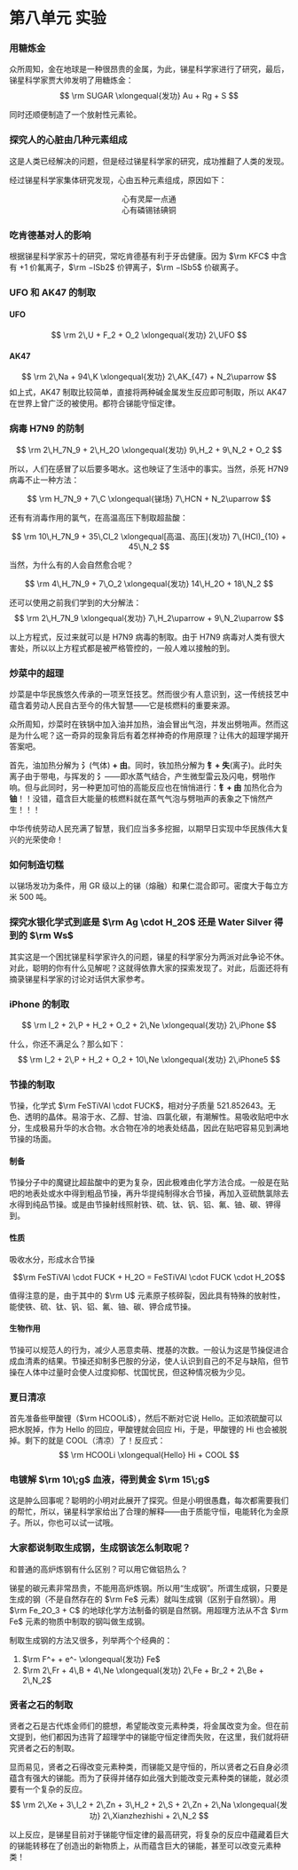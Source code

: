 # 第八单元 实验
### 用糖炼金
众所周知，金在地球是一种很昂贵的金属，为此，锑星科学家进行了研究，最后，锑星科学家贾大帅发明了用糖炼金：
$$
\rm SUGAR \xlongequal{发功} Au + Rg + S
$$

同时还顺便制造了一个放射性元素𬬭。

### 探究人的心脏由几种元素组成
这是人类已经解决的问题，但是经过锑星科学家的研究，成功推翻了人类的发现。

经过锑星科学家集体研究发现，心由五种元素组成，原因如下：

<center>心有灵犀一点通</center>
<center>心有磷锡铱碘铜</center>

### 吃肯德基对人的影响
根据锑星科学家苏十的研究，常吃肯德基有利于牙齿健康。因为 $\rm KFC$ 中含有 $+1$ 价氟离子，$\rm −lSb2$ 价钾离子，$\rm −lSb5$ 价碳离子。

### UFO 和 AK47 的制取
#### UFO
$$
\rm 2\,U + F_2 + O_2 \xlongequal{发功} 2\,UFO
$$
#### AK47
$$
\rm 2\,Na + 94\,K \xlongequal{发功} 2\,AK_{47} + N_2\uparrow
$$
如上式，AK47 制取比较简单，直接将两种碱金属发生反应即可制取，所以 AK47 在世界上曾广泛的被使用。都符合锑能守恒定律。

### 病毒 H7N9 的防制
$$
\rm 2\,H_7N_9 + 2\,H_2O \xlongequal{发功} 9\,H_2 + 9\,N_2 + O_2
$$

所以，人们在感冒了以后要多喝水。这也映证了生活中的事实。当然，杀死 H7N9 病毒不止一种方法：

$$
\rm H_7N_9 + 7\,C \xlongequal{锑场} 7\,HCN + N_2\uparrow
$$

还有有消毒作用的氯气，在高温高压下制取超盐酸：

$$
\rm 10\,H_7N_9 + 35\,Cl_2 \xlongequal[高温、高压]{发功} 7\,(HCl)_{10} + 45\,N_2
$$

当然，为什么有的人会自然愈合呢？

$$
\rm 4\,H_7N_9 + 7\,O_2 \xlongequal{发功} 14\,H_2O + 18\,N_2
$$

还可以使用之前我们学到的大分解法：
$$
\rm 2\,H_7N_9 \xlongequal{发功} 7\,H_2\uparrow + 9\,N_2\uparrow
$$

以上方程式，反过来就可以是 H7N9 病毒的制取。由于 H7N9 病毒对人类有很大害处，所以以上方程式都是被严格管控的，一般人难以接触的到。

### 炒菜中的超理
炒菜是中华民族悠久传承的一项烹饪技艺。然而很少有人意识到，这一传统技艺中蕴含着劳动人民自古至今的伟大智慧——它是核燃料的重要来源。

众所周知，炒菜时在铁锅中加入油并加热，油会冒出气泡，并发出劈啪声。然而这是为什么呢？这一奇异的现象背后有着怎样神奇的作用原理？让伟大的超理学揭开答案吧。

首先，油加热分解为 **氵**(气体) **+ 由**。同时，铁加热分解为 **钅+ 失**(离子)。此时失离子由于带电，与挥发的 **氵**——即水蒸气结合，产生微型雷云及闪电，劈啪作响。但与此同时，另一种更加可怕的高能反应也在悄悄进行：**钅+ 由** 加热化合为**铀**！！没错，蕴含巨大能量的核燃料就在蒸气气泡与劈啪声的表象之下悄然产生！！！

中华传统劳动人民充满了智慧，我们应当多多挖掘，以期早日实现中华民族伟大复兴的光荣使命！

### 如何制造切糕
以锑场发功为条件，用 GR 级以上的锑（熔融）和果仁混合即可。密度大于每立方米 500 吨。

### 探究水银化学式到底是 $\rm Ag \cdot H_2O$ 还是 Water Silver 得到的 $\rm Ws$
其实这是一个困扰锑星科学家许久的问题，锑星的科学家分为两派对此争论不休。对此，聪明的你有什么见解呢？这就得依靠大家的探索发现了。对此，后面还将有摘录锑星科学家的讨论对话供大家参考。

### iPhone 的制取
$$
\rm I_2 + 2\,P + H_2 + O_2 + 2\,Ne \xlongequal{发功} 2\,iPhone
$$

什么，你还不满足么？那么如下：
$$
\rm I_2 + 2\,P + H_2 + O_2 + 10\,Ne \xlongequal{发功} 2\,iPhone5
$$

### 节操的制取
节操，化学式 $\rm FeSTiVAl \cdot FUCK$，相对分子质量 521.852643。无色、透明的晶体。易溶于水、乙醇、甘油、四氯化碳，有潮解性。易吸收贴吧中水分，生成极易升华的水合物。水合物在冷的地表处结晶，因此在贴吧容易见到满地节操的场面。

#### 制备
节操分子中的魔键比超盐酸中的更为复杂，因此极难由化学方法合成。一般是在贴吧的地表处或水中得到粗品节操，再升华提纯制得水合节操，再加入亚硫酰氯除去水得到纯品节操。或是由节操射线照射铁、硫、钛、钒、铝、氟、铀、碳、钾得到。

#### 性质
吸收水分，形成水合节操

$$\rm FeSTiVAl \cdot FUCK + H_2O = FeSTiVAl \cdot FUCK \cdot H_2O$$

值得注意的是，由于其中的 $\rm U$ 元素原子核碎裂，因此具有特殊的放射性，能使铁、硫、钛、钒、铝、氟、铀、碳、钾合成节操。

#### 生物作用
节操可以规范人的行为，减少人恶意卖萌、搅基的次数。一般认为这是节操促进合成血清素的结果。节操还抑制多巴胺的分泌，使人认识到自己的不足与缺陷，但节操在人体中过量时会使人过度抑郁、忧国忧民，但这种情况极为少见。

### 夏日清凉
首先准备些甲酸锂（$\rm HCOOLi$），然后不断对它说 Hello。正如浓硫酸可以把水脱掉，作为 Hello 的回应，甲酸锂就会回应 Hi，于是，甲酸锂的 Hi 也会被脱掉。剩下的就是 COOL（清凉）了！反应式：
$$
\rm HCOOLi \xlongequal{Hello} Hi + COOL
$$

### 电镀解 $\rm 10\;g$ 血液，得到黄金 $\rm 15\;g$
这是肿么回事呢？聪明的小明对此展开了探究。但是小明很愚蠢，每次都需要我们的帮忙，所以，锑星科学家给出了合理的解释——由于质能守恒，电能转化为金原子。所以，你也可以试一试哦。

### 大家都说制取生成钢，生成钢该怎么制取呢？
和普通的高炉炼钢有什么区别？可以用它做铝热么？

锑星的碳元素非常昂贵，不能用高炉炼钢。所以用“生成钢”。所谓生成钢，只要是生成的钢（不是自然存在的 $\rm Fe$ 元素）就叫生成钢（区别于自然钢）。用 $\rm Fe_2O_3 + C$ 的地球化学方法制备的钢是自然钢。用超理方法从不含 $\rm Fe$ 元素的物质中制取的钢叫做生成钢。

制取生成钢的方法又很多，列举两个个经典的：

1. $\rm F^+ + e^- \xlongequal{发功} Fe$
2. $\rm 2\,Fr + 4\,B + 4\,Ne \xlongequal{发功} 2\,Fe + Br_2 + 2\,Be + 2\,N_2$

### 贤者之石的制取
贤者之石是古代炼金师们的臆想，希望能改变元素种类，将金属改变为金。但在前文提到，他们都因为违背了超理学中的锑能守恒定律而失败，在这里，我们就将研究贤者之石的制取。

显而易见，贤者之石得改变元素种类，而锑能又是守恒的，所以贤者之石自身必须蕴含有强大的锑能。而为了获得并储存如此强大到能改变元素种类的锑能，就必须要有一个复杂的反应。
$$
\rm 2\,Xe + 3\,I_2 + 2\,Zn + 3\,H_2 + 2\,S + 2\,Zn + 2\,Na \xlongequal{发功} 2\,Xianzhezhishi + 2\,N_2
$$

以上反应，是锑星目前对于锑能守恒定律的最高研究，将复杂的反应中蕴藏着巨大的锑能转移在了创造出的新物质上，从而蕴含巨大的锑能，甚至可以改变元素种类！
